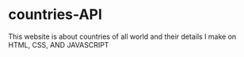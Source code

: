 # countries-API
This website is about countries of all world  and their details  I make on HTML, CSS, AND JAVASCRIPT
